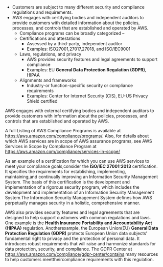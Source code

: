 - Customers are subject to many different security and compliance regulations and requirements.
- AWS engages with certifying bodies and independent auditors to provide customers with detailed information about the policies, processes, and controls that are established and operated by AWS.
    - Compliance programs can be broadly categorized –
    - Certifications and attestations
        - Assessed by a third-party, independent auditor
        - Examples: ISO27001,27017,27018, and ISO/IEC9001
    - Laws, regulations, and privacy
        - AWS provides security features and legal agreements to support compliance 
        - Examples: EU **General Data Protection Regulation (GDPR)**, HIPAA
    - Alignments and frameworks
        - Industry-or function-specific security or compliance requirements
        - Examples: Center for Internet Security (CIS), EU-US Privacy Shield certified

AWS engages with external certifying bodies and independent auditors to provide customers with information about the policies, processes, and controls that are established and operated by AWS.

A full Listing of AWS Compliance Programs is available at https://aws.amazon.com/compliance/programs/. Also, for details about which AWS services are in scope of AWS assurance programs, see AWS Services in Scope by Compliance Program at https://aws.amazon.com/compliance/services-in-scope/

As an example of a certification for which you can use AWS services to meet your compliance goals,consider the **ISO/IEC 27001:2013** certification. It specifies the requirements for establishing, implementing, maintaining,and continually improving an Information Security Management System. The basis of this certification is the development and implementation of a rigorous security program, which includes the development and implementation of an Information Security Management System.The Information Security Management System defines how AWS perpetually manages security in a holistic, comprehensive manner.

AWS also provides security features and legal agreements that are designed to help support customers with common regulations and laws. One example is the **Health Insurance Portability and Accountability Act (HIPAA)** regulation. Anotherexample, the European Union(EU) **General Data Protection Regulation (GDPR)** protects European Union data subjects' fundamental right to privacy and the protection of personal data. It introduces robust requirements that will raise and harmonize standards for data protection, security, and compliance. The GDPR Center at https://aws.amazon.com/compliance/gdpr-center/contains many resources to help customers meettheircompliance requirements with this regulation.
